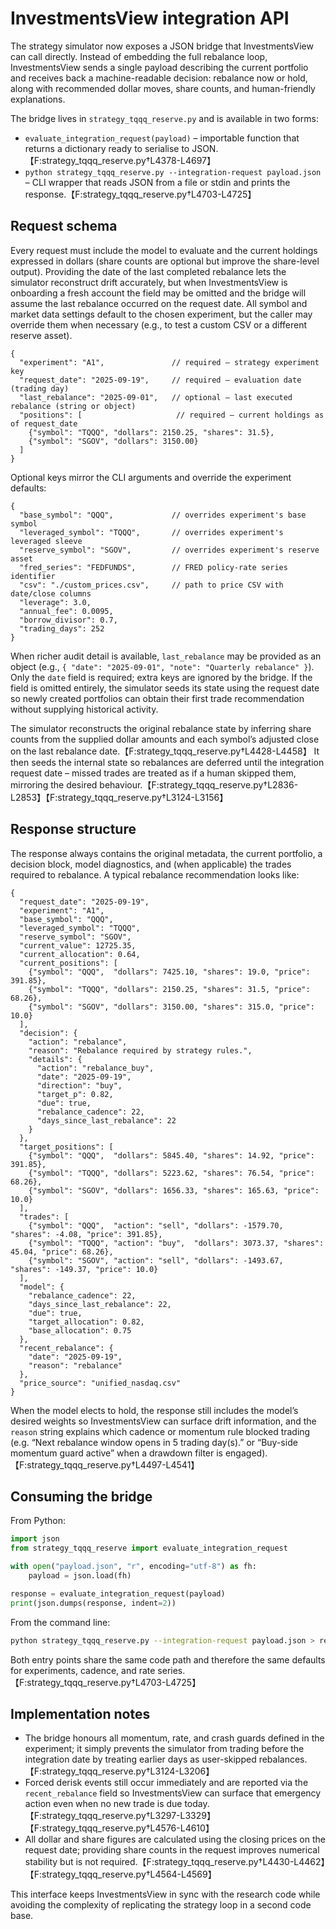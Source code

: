 # InvestmentsView integration API

The strategy simulator now exposes a JSON bridge that InvestmentsView can call
directly. Instead of embedding the full rebalance loop, InvestmentsView sends a
single payload describing the current portfolio and receives back a
machine-readable decision: rebalance now or hold, along with recommended dollar
moves, share counts, and human-friendly explanations.

The bridge lives in `strategy_tqqq_reserve.py` and is available in two forms:

* `evaluate_integration_request(payload)` – importable function that returns a
  dictionary ready to serialise to JSON.【F:strategy_tqqq_reserve.py†L4378-L4697】
* `python strategy_tqqq_reserve.py --integration-request payload.json` – CLI
  wrapper that reads JSON from a file or stdin and prints the response.【F:strategy_tqqq_reserve.py†L4703-L4725】

## Request schema

Every request must include the model to evaluate and the current holdings
expressed in dollars (share counts are optional but improve the share-level
output). Providing the date of the last completed rebalance lets the simulator
reconstruct drift accurately, but when InvestmentsView is onboarding a fresh
account the field may be omitted and the bridge will assume the last rebalance
occurred on the request date. All symbol and market data settings default to the
chosen experiment, but the caller may override
them when necessary (e.g., to test a custom CSV or a different reserve asset).

```jsonc
{
  "experiment": "A1",               // required – strategy experiment key
  "request_date": "2025-09-19",     // required – evaluation date (trading day)
  "last_rebalance": "2025-09-01",   // optional – last executed rebalance (string or object)
  "positions": [                     // required – current holdings as of request_date
    {"symbol": "TQQQ", "dollars": 2150.25, "shares": 31.5},
    {"symbol": "SGOV", "dollars": 3150.00}
  ]
}
```

Optional keys mirror the CLI arguments and override the experiment defaults:

```jsonc
{
  "base_symbol": "QQQ",             // overrides experiment's base symbol
  "leveraged_symbol": "TQQQ",       // overrides experiment's leveraged sleeve
  "reserve_symbol": "SGOV",         // overrides experiment's reserve asset
  "fred_series": "FEDFUNDS",        // FRED policy-rate series identifier
  "csv": "./custom_prices.csv",     // path to price CSV with date/close columns
  "leverage": 3.0,
  "annual_fee": 0.0095,
  "borrow_divisor": 0.7,
  "trading_days": 252
}
```

When richer audit detail is available, `last_rebalance` may be provided as an
object (e.g., `{ "date": "2025-09-01", "note": "Quarterly rebalance" }`). Only
the `date` field is required; extra keys are ignored by the bridge. If the field
is omitted entirely, the simulator seeds its state using the request date so
newly created portfolios can obtain their first trade recommendation without
supplying historical activity.

The simulator reconstructs the original rebalance state by inferring share
counts from the supplied dollar amounts and each symbol’s adjusted close on the
last rebalance date.【F:strategy_tqqq_reserve.py†L4428-L4458】 It then seeds the
internal state so rebalances are deferred until the integration request date –
missed trades are treated as if a human skipped them, mirroring the desired
behaviour.【F:strategy_tqqq_reserve.py†L2836-L2853】【F:strategy_tqqq_reserve.py†L3124-L3156】

## Response structure

The response always contains the original metadata, the current portfolio, a
decision block, model diagnostics, and (when applicable) the trades required to
rebalance. A typical rebalance recommendation looks like:

```jsonc
{
  "request_date": "2025-09-19",
  "experiment": "A1",
  "base_symbol": "QQQ",
  "leveraged_symbol": "TQQQ",
  "reserve_symbol": "SGOV",
  "current_value": 12725.35,
  "current_allocation": 0.64,
  "current_positions": [
    {"symbol": "QQQ",  "dollars": 7425.10, "shares": 19.0, "price": 391.85},
    {"symbol": "TQQQ", "dollars": 2150.25, "shares": 31.5, "price": 68.26},
    {"symbol": "SGOV", "dollars": 3150.00, "shares": 315.0, "price": 10.0}
  ],
  "decision": {
    "action": "rebalance",
    "reason": "Rebalance required by strategy rules.",
    "details": {
      "action": "rebalance_buy",
      "date": "2025-09-19",
      "direction": "buy",
      "target_p": 0.82,
      "due": true,
      "rebalance_cadence": 22,
      "days_since_last_rebalance": 22
    }
  },
  "target_positions": [
    {"symbol": "QQQ",  "dollars": 5845.40, "shares": 14.92, "price": 391.85},
    {"symbol": "TQQQ", "dollars": 5223.62, "shares": 76.54, "price": 68.26},
    {"symbol": "SGOV", "dollars": 1656.33, "shares": 165.63, "price": 10.0}
  ],
  "trades": [
    {"symbol": "QQQ",  "action": "sell", "dollars": -1579.70, "shares": -4.08, "price": 391.85},
    {"symbol": "TQQQ", "action": "buy",  "dollars": 3073.37, "shares": 45.04, "price": 68.26},
    {"symbol": "SGOV", "action": "sell", "dollars": -1493.67, "shares": -149.37, "price": 10.0}
  ],
  "model": {
    "rebalance_cadence": 22,
    "days_since_last_rebalance": 22,
    "due": true,
    "target_allocation": 0.82,
    "base_allocation": 0.75
  },
  "recent_rebalance": {
    "date": "2025-09-19",
    "reason": "rebalance"
  },
  "price_source": "unified_nasdaq.csv"
}
```

When the model elects to hold, the response still includes the model’s desired
weights so InvestmentsView can surface drift information, and the `reason`
string explains which cadence or momentum rule blocked trading (e.g. “Next
rebalance window opens in 5 trading day(s).” or “Buy-side momentum guard active”
when a drawdown filter is engaged).【F:strategy_tqqq_reserve.py†L4497-L4541】

## Consuming the bridge

From Python:

```python
import json
from strategy_tqqq_reserve import evaluate_integration_request

with open("payload.json", "r", encoding="utf-8") as fh:
    payload = json.load(fh)

response = evaluate_integration_request(payload)
print(json.dumps(response, indent=2))
```

From the command line:

```bash
python strategy_tqqq_reserve.py --integration-request payload.json > response.json
```

Both entry points share the same code path and therefore the same defaults for
experiments, cadence, and rate series.【F:strategy_tqqq_reserve.py†L4703-L4725】

## Implementation notes

* The bridge honours all momentum, rate, and crash guards defined in the
  experiment; it simply prevents the simulator from trading before the
  integration date by treating earlier days as user-skipped rebalances.【F:strategy_tqqq_reserve.py†L3124-L3206】
* Forced derisk events still occur immediately and are reported via the
  `recent_rebalance` field so InvestmentsView can surface that emergency action
  even when no new trade is due today.【F:strategy_tqqq_reserve.py†L3297-L3329】【F:strategy_tqqq_reserve.py†L4576-L4610】
* All dollar and share figures are calculated using the closing prices on the
  request date; providing share counts in the request improves numerical
  stability but is not required.【F:strategy_tqqq_reserve.py†L4430-L4462】【F:strategy_tqqq_reserve.py†L4564-L4569】

This interface keeps InvestmentsView in sync with the research code while
avoiding the complexity of replicating the strategy loop in a second code base.
